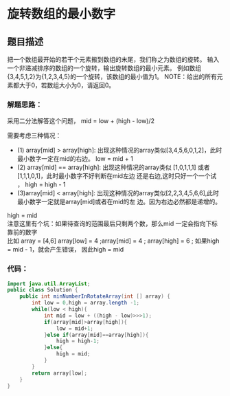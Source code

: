 # 旋转数组的最小数字

## 题目描述
把一个数组最开始的若干个元素搬到数组的末尾，我们称之为数组的旋转。
输入一个非递减排序的数组的一个旋转，输出旋转数组的最小元素。
例如数组{3,4,5,1,2}为{1,2,3,4,5}的一个旋转，该数组的最小值为1。
NOTE：给出的所有元素都大于0，若数组大小为0，请返回0。

### 解题思路：

采用二分法解答这个问题，
mid = low + (high - low)/2

需要考虑三种情况：

 + (1) array[mid] > array[high]:
出现这种情况的array类似[3,4,5,6,0,1,2]，此时最小数字一定在mid的右边。
low = mid + 1
 + (2) array[mid] == array[high]:
出现这种情况的array类似 [1,0,1,1,1] 或者[1,1,1,0,1]，此时最小数字不好判断在mid左边
还是右边,这时只好一个一个试 ，
high = high - 1
+ (3)array[mid] < array[high]:
出现这种情况的array类似[2,2,3,4,5,6,6],此时最小数字一定就是array[mid]或者在mid的左
边。因为右边必然都是递增的。

high = mid <br>
注意这里有个坑：如果待查询的范围最后只剩两个数，那么mid 一定会指向下标靠前的数字<br>
比如 array = [4,6]
array[low] = 4 ;array[mid] = 4 ; array[high] = 6 ;
如果high = mid - 1，就会产生错误， 因此high = mid


### 代码：


```java
import java.util.ArrayList;
public class Solution {
    public int minNumberInRotateArray(int [] array) {
        int low = 0,high = array.length -1;
        while(low < high){
            int mid = low + ((high - low)>>>1);
            if(array[mid]>array[high]){
                low = mid+1;
            }else if(array[mid]==array[high]){
                high = high-1;
            }else{
                high = mid;
            }
        }
        return array[low];
    }
}

```